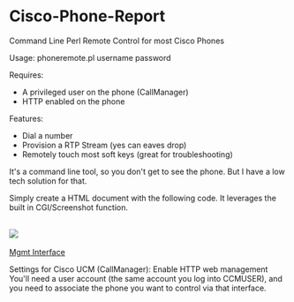 Cisco-Phone-Report
==================

Command Line Perl Remote Control for most Cisco Phones

Usage:
phoneremote.pl <IP of Phone> username password

Requires:
- A privileged user on the phone (CallManager)
- HTTP enabled on the phone

Features:
- Dial a number
- Provision a RTP Stream (yes can eaves drop)
- Remotely touch most soft keys (great for troubleshooting)

It's a command line tool, so you don't get to see the phone. But I have a low tech solution for that.

Simply create a HTML document with the following code. It leverages the built in CGI/Screenshot function.

<meta http-equiv="refresh" content="2"><Br><img src="http://1.1.1.1/CGI/Screenshot"></img><br><br>
<a href="http://1.1.1.1/">Mgmt Interface</a>

Settings for Cisco UCM (CallManager):
Enable HTTP web management
You'll need a user account (the same account you log into CCMUSER), and you need to associate the phone you want to control via that interface.
